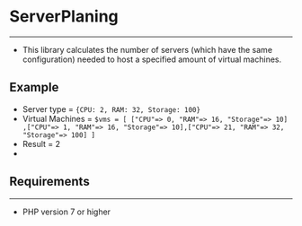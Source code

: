 # ServerPlaning
                
----
- This library calculates the number of servers (which have the same configuration) needed to host a specified amount of virtual machines.


## Example
* Server type = `{CPU: 2, RAM: 32, Storage: 100}`
* Virtual Machines = `$vms = [ ["CPU"=> 0, "RAM"=> 16, "Storage"=> 10] ,["CPU"=> 1, "RAM"=> 16, "Storage"=> 10],["CPU"=> 21, "RAM"=> 32, "Storage"=> 100] ]`
* Result = 2
* 
## Requirements
                
----

- PHP version 7 or higher

